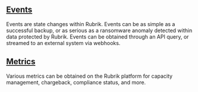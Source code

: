 ## [Events](Events/)

Events are state changes within Rubrik. Events can be as simple as a successful backup, or as serious as a ransomware anomaly detected within data protected by Rubrik. Events can be obtained through an API query, or streamed to an external system via webhooks.

## [Metrics](Metrics/)

Various metrics can be obtained on the Rubrik platform for capacity management, chargeback, compliance status, and more.
